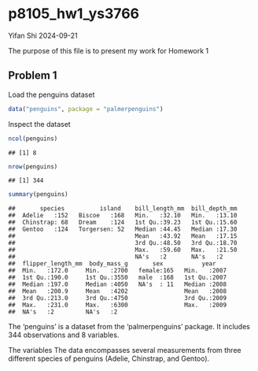p8105_hw1_ys3766
================
Yifan Shi
2024-09-21

The purpose of this file is to present my work for Homework 1

## Problem 1

Load the penguins dataset

``` r
data("penguins", package = "palmerpenguins")
```

Inspect the dataset

``` r
ncol(penguins)
```

    ## [1] 8

``` r
nrow(penguins)
```

    ## [1] 344

``` r
summary(penguins)
```

    ##       species          island    bill_length_mm  bill_depth_mm  
    ##  Adelie   :152   Biscoe   :168   Min.   :32.10   Min.   :13.10  
    ##  Chinstrap: 68   Dream    :124   1st Qu.:39.23   1st Qu.:15.60  
    ##  Gentoo   :124   Torgersen: 52   Median :44.45   Median :17.30  
    ##                                  Mean   :43.92   Mean   :17.15  
    ##                                  3rd Qu.:48.50   3rd Qu.:18.70  
    ##                                  Max.   :59.60   Max.   :21.50  
    ##                                  NA's   :2       NA's   :2      
    ##  flipper_length_mm  body_mass_g       sex           year     
    ##  Min.   :172.0     Min.   :2700   female:165   Min.   :2007  
    ##  1st Qu.:190.0     1st Qu.:3550   male  :168   1st Qu.:2007  
    ##  Median :197.0     Median :4050   NA's  : 11   Median :2008  
    ##  Mean   :200.9     Mean   :4202                Mean   :2008  
    ##  3rd Qu.:213.0     3rd Qu.:4750                3rd Qu.:2009  
    ##  Max.   :231.0     Max.   :6300                Max.   :2009  
    ##  NA's   :2         NA's   :2

The ‘penguins’ is a dataset from the ‘palmerpenguins’ package. It
includes 344 observations and 8 variables.

The variables The data encompasses several measurements from three
different species of penguins (Adelie, Chinstrap, and Gentoo).
